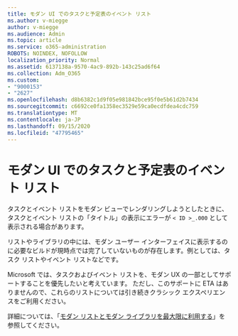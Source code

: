 ```yaml
---
title: モダン UI でのタスクと予定表のイベント リスト
ms.author: v-miegge
author: v-miegge
ms.audience: Admin
ms.topic: article
ms.service: o365-administration
ROBOTS: NOINDEX, NOFOLLOW
localization_priority: Normal
ms.assetid: 6137138a-9570-4ac9-892b-143c25ad6f64
ms.collection: Adm_O365
ms.custom:
- "9000153"
- "2627"
ms.openlocfilehash: d8b6382c1d9f05e981842bce95f0e5b61d2b7434
ms.sourcegitcommit: c6692ce0fa1358ec3529e59ca0ecdfdea4cdc759
ms.translationtype: MT
ms.contentlocale: ja-JP
ms.lasthandoff: 09/15/2020
ms.locfileid: "47795465"
---
```

# <a name="task-and-calendar-event-list-in-modern-ui"></a>モダン UI でのタスクと予定表のイベント リスト

タスクとイベント リストをモダン ビューでレンダリングしようとしたときに、タスクとイベント リストの「タイトル」の表示にエラーが `< ID >_.000` として表示される場合があります。

リストやライブラリの中には、モダン ユーザー インターフェイスに表示するのに必要なビルドが現時点では完了していないものが存在します。例としては、タスク リストやイベント リストなどです。

Microsoft では、タスクおよびイベント リストを、モダン UX の一部としてサポートすることを優先したいと考えています。 ただし、このサポートに ETA はありませんので、これらのリストについては引き続きクラシック エクスペリエンスをご利用ください。

詳細については、「[モダン リストとモダン ライブラリを最大限に利用する](https://docs.microsoft.com/sharepoint/dev/transform/modernize-userinterface-lists-and-libraries)」を参照してください。
